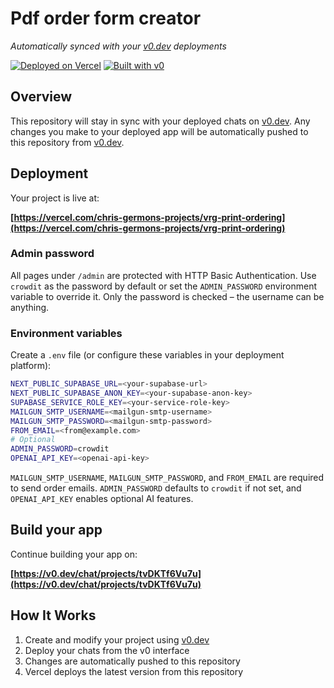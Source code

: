 # Pdf order form creator

*Automatically synced with your [v0.dev](https://v0.dev) deployments*

[![Deployed on Vercel](https://img.shields.io/badge/Deployed%20on-Vercel-black?style=for-the-badge&logo=vercel)](https://vercel.com/chris-germons-projects/vrg-print-ordering)
[![Built with v0](https://img.shields.io/badge/Built%20with-v0.dev-black?style=for-the-badge)](https://v0.dev/chat/projects/tvDKTf6Vu7u)

## Overview

This repository will stay in sync with your deployed chats on [v0.dev](https://v0.dev).
Any changes you make to your deployed app will be automatically pushed to this repository from [v0.dev](https://v0.dev).

## Deployment

Your project is live at:

**[https://vercel.com/chris-germons-projects/vrg-print-ordering](https://vercel.com/chris-germons-projects/vrg-print-ordering)**

### Admin password

All pages under `/admin` are protected with HTTP Basic Authentication. Use `crowdit` as the password by default or set the `ADMIN_PASSWORD` environment variable to override it. Only the password is checked – the username can be anything.

### Environment variables

Create a `.env` file (or configure these variables in your deployment platform):

```bash
NEXT_PUBLIC_SUPABASE_URL=<your-supabase-url>
NEXT_PUBLIC_SUPABASE_ANON_KEY=<your-supabase-anon-key>
SUPABASE_SERVICE_ROLE_KEY=<your-service-role-key>
MAILGUN_SMTP_USERNAME=<mailgun-smtp-username>
MAILGUN_SMTP_PASSWORD=<mailgun-smtp-password>
FROM_EMAIL=<from@example.com>
# Optional
ADMIN_PASSWORD=crowdit
OPENAI_API_KEY=<openai-api-key>
```

`MAILGUN_SMTP_USERNAME`, `MAILGUN_SMTP_PASSWORD`, and `FROM_EMAIL` are required to send order emails. `ADMIN_PASSWORD` defaults to `crowdit` if not set, and `OPENAI_API_KEY` enables optional AI features.

## Build your app

Continue building your app on:

**[https://v0.dev/chat/projects/tvDKTf6Vu7u](https://v0.dev/chat/projects/tvDKTf6Vu7u)**

## How It Works

1. Create and modify your project using [v0.dev](https://v0.dev)
2. Deploy your chats from the v0 interface
3. Changes are automatically pushed to this repository
4. Vercel deploys the latest version from this repository
